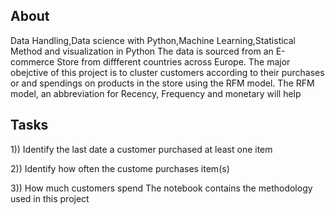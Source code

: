 ## About
Data Handling,Data science with Python,Machine Learning,Statistical Method and visualization in Python
The data is sourced from an E-commerce Store from diffferent countries across Europe. The major obejctive of this project is to cluster customers according to their purchases or and spendings on products in the store using the RFM model. The RFM model, an abbreviation for Recency, Frequency and monetary will help
## Tasks
1)) Identify the last date a customer purchased at least one item

2)) Identify how often the custome purchases item(s)

3)) How much customers spend
The notebook contains the methodology used in this project
